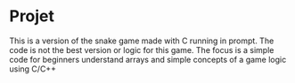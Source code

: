 # Projet
This is a version of the snake game made with C running in prompt. The code is not the best version or logic for this game. The focus is a simple code for beginners understand arrays and simple concepts of a game logic using C/C++

